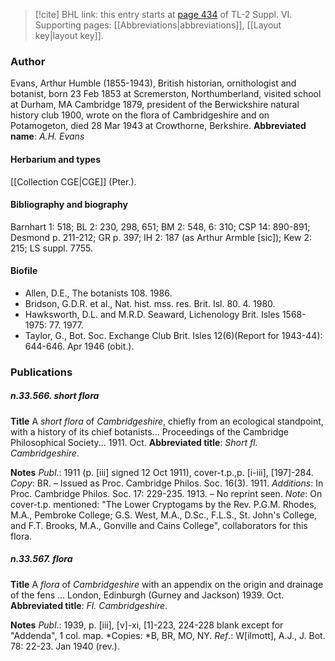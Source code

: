 > [!cite] BHL link: this entry starts at [page 434](https://www.biodiversitylibrary.org/page/33260422) of TL-2 Suppl. VI.
> Supporting pages: [[Abbreviations|abbreviations]], [[Layout key|layout key]].

### Author

Evans, Arthur Humble (1855-1943), British historian, ornithologist and botanist, born 23 Feb 1853 at Scremerston, Northumberland, visited school at Durham, MA Cambridge 1879, president of the Berwickshire natural history club 1900, wrote on the flora of Cambridgeshire and on Potamogeton, died 28 Mar 1943 at Crowthorne, Berkshire. 
**Abbreviated name**: *A.H. Evans*

#### Herbarium and types

[[Collection CGE|CGE]] (Pter.).

#### Bibliography and biography

Barnhart 1: 518; BL 2: 230, 298, 651; BM 2: 548, 6: 310; CSP 14: 890-891; Desmond p. 211-212; GR p. 397; IH 2: 187 (as Arthur Armble \[sic\]); Kew 2: 215; LS suppl. 7755.

#### Biofile

- Allen, D.E., The botanists 108. 1986.
- Bridson, G.D.R. et al., Nat. hist. mss. res. Brit. Isl. 80. 4. 1980.
- Hawksworth, D.L. and M.R.D. Seaward, Lichenology Brit. Isles 1568-1975: 77. 1977.
- Taylor, G., Bot. Soc. Exchange Club Brit. Isles 12(6)(Report for 1943-44): 644-646. Apr 1946 (obit.).

### Publications

##### n.33.566. short flora

**Title**
A *short flora* of *Cambridgeshire*, chiefly from an ecological standpoint, with a history of its chief botanists... Proceedings of the Cambridge Philosophical Society... 1911. Oct.
**Abbreviated title**: *Short fl. Cambridgeshire*.

**Notes**
*Publ*.: 1911 (p. \[iii\] signed 12 Oct 1911), cover-t.p.,p. \[i-iii\], \[197\]-284. *Copy*: BR. – Issued as Proc. Cambridge Philos. Soc. 16(3). 1911.
*Additions*: In Proc. Cambridge Philos. Soc. 17: 229-235. 1913. – No reprint seen.
*Note*: On cover-t.p. mentioned: "The Lower Cryptogams by the Rev. P.G.M. Rhodes, M.A., Pembroke College; G.S. West, M.A., D.Sc., F.L.S., St. John's College, and F.T. Brooks, M.A., Gonville and Cains College", collaborators for this flora.

##### n.33.567. flora

**Title**
A *flora* of *Cambridgeshire* with an appendix on the origin and drainage of the fens ... London, Edinburgh (Gurney and Jackson) 1939. Oct.
**Abbreviated title**: *Fl. Cambridgeshire*.

**Notes**
*Publ*.: 1939, p. \[iii\], \[v\]-xi, \[1\]-223, 224-228 blank except for "Addenda", 1 col. map. *Copies: *B, BR, MO, NY.
*Ref*.: W\[ilmott\], A.J., J. Bot. 78: 22-23. Jan 1940 (rev.).


